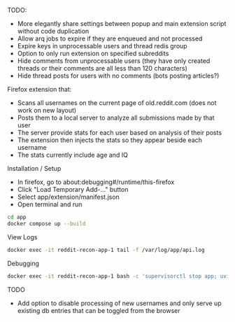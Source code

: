 TODO:
- More elegantly share settings between popup and main extension script without code duplication
- Allow arq jobs to expire if they are enqueued and not processed
- Expire keys in unprocessable users and thread redis group
- Option to only run extension on specified subreddits
- Hide comments from unprocessable users (they have only created threads or their comments are all less than 120 characters)
- Hide thread posts for users with no comments (bots posting articles?)

Firefox extension that:
- Scans all usernames on the current page of old.reddit.com (does not work on new layout)
- Posts them to a local server to analyze all submissions made by that user
- The server provide stats for each user based on analysis of their posts
- The extension then injects the stats so they appear beside each username
- The stats currently include age and IQ

Installation / Setup
- In firefox, go to about:debugging#/runtime/this-firefox
- Click "Load Temporary Add-..." button
- Select app/extension/manifest.json
- Open terminal and run
```bash
cd app
docker compose up --build
```

View Logs
```bash
docker exec -it reddit-recon-app-1 tail -f /var/log/app/api.log
```

Debugging
```bash
docker exec -it reddit-recon-app-1 bash -c 'supervisorctl stop app; uvicorn --app-dir=/app --host=127.0.0.1 --port=8000 api.main:app'
```

TODO
- Add option to disable processing of new usernames and only serve up existing db entries that can be toggled from the browser
